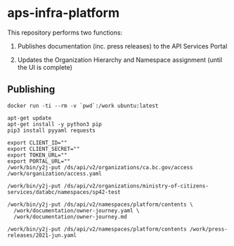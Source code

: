# aps-infra-platform

This repository performs two functions:

1. Publishes documentation (inc. press releases) to the API Services Portal

2. Updates the Organization Hierarchy and Namespace assignment (until the UI is complete)

## Publishing

```
docker run -ti --rm -v `pwd`:/work ubuntu:latest

apt-get update
apt-get install -y python3 pip
pip3 install pyyaml requests

export CLIENT_ID=""
export CLIENT_SECRET=""
export TOKEN_URL=""
export PORTAL_URL=""
/work/bin/y2j-put /ds/api/v2/organizations/ca.bc.gov/access /work/organization/access.yaml

/work/bin/y2j-put /ds/api/v2/organizations/ministry-of-citizens-services/databc/namespaces/sp42-test

/work/bin/y2j-put /ds/api/v2/namespaces/platform/contents \
  /work/documentation/owner-journey.yaml \
  /work/documentation/owner-journey.md

/work/bin/y2j-put /ds/api/v2/namespaces/platform/contents /work/press-releases/2021-jun.yaml

```
